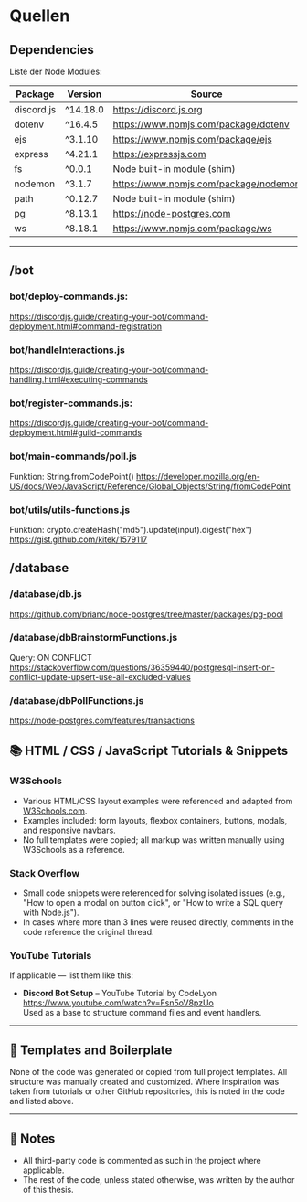 # Quellen

## Dependencies

Liste der Node Modules:

| Package    | Version  | Source                                |
| ---------- | -------- | ------------------------------------- |
| discord.js | ^14.18.0 | https://discord.js.org                |
| dotenv     | ^16.4.5  | https://www.npmjs.com/package/dotenv  |
| ejs        | ^3.1.10  | https://www.npmjs.com/package/ejs     |
| express    | ^4.21.1  | https://expressjs.com                 |
| fs         | ^0.0.1   | Node built-in module (shim)           |
| nodemon    | ^3.1.7   | https://www.npmjs.com/package/nodemon |
| path       | ^0.12.7  | Node built-in module (shim)           |
| pg         | ^8.13.1  | https://node-postgres.com             |
| ws         | ^8.18.1  | https://www.npmjs.com/package/ws      |

---

## /bot

### bot/deploy-commands.js:

https://discordjs.guide/creating-your-bot/command-deployment.html#command-registration

### bot/handleInteractions.js

https://discordjs.guide/creating-your-bot/command-handling.html#executing-commands

### bot/register-commands.js:

https://discordjs.guide/creating-your-bot/command-deployment.html#guild-commands

### bot/main-commands/poll.js

Funktion: String.fromCodePoint()
https://developer.mozilla.org/en-US/docs/Web/JavaScript/Reference/Global_Objects/String/fromCodePoint

### bot/utils/utils-functions.js

Funktion: crypto.createHash("md5").update(input).digest("hex")
https://gist.github.com/kitek/1579117

## /database

### /database/db.js

https://github.com/brianc/node-postgres/tree/master/packages/pg-pool

### /database/dbBrainstormFunctions.js

Query: ON CONFLICT
https://stackoverflow.com/questions/36359440/postgresql-insert-on-conflict-update-upsert-use-all-excluded-values

### /database/dbPollFunctions.js

https://node-postgres.com/features/transactions

## 📚 HTML / CSS / JavaScript Tutorials & Snippets

### W3Schools

- Various HTML/CSS layout examples were referenced and adapted from [W3Schools.com](https://www.w3schools.com).
- Examples included: form layouts, flexbox containers, buttons, modals, and responsive navbars.
- No full templates were copied; all markup was written manually using W3Schools as a reference.

### Stack Overflow

- Small code snippets were referenced for solving isolated issues (e.g., "How to open a modal on button click", or "How to write a SQL query with Node.js").
- In cases where more than 3 lines were reused directly, comments in the code reference the original thread.

### YouTube Tutorials

If applicable — list them like this:

- **Discord Bot Setup** – YouTube Tutorial by CodeLyon  
  https://www.youtube.com/watch?v=Fsn5oV8pzUo  
  Used as a base to structure command files and event handlers.

---

## 🧩 Templates and Boilerplate

None of the code was generated or copied from full project templates. All structure was manually created and customized. Where inspiration was taken from tutorials or other GitHub repositories, this is noted in the code and listed above.

---

## 📝 Notes

- All third-party code is commented as such in the project where applicable.
- The rest of the code, unless stated otherwise, was written by the author of this thesis.
